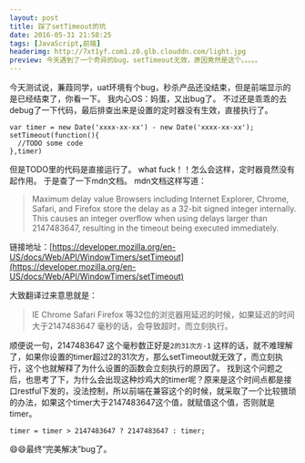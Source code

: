 ```yaml
---
layout: post
title: 踩了setTimeout的坑
date: 2016-05-31 21:58:25
tags: [JavaScript,前端]
headerimg: http://7xt1yf.com1.z0.glb.clouddn.com/light.jpg
preview: 今天遇到了一个奇异的bug，setTimeout无效，原因竟然是这个。。。。。
---
```

今天测试说，蒹葭同学，uat环境有个bug，秒杀产品还没结束，但是前端显示的是已经结束了，你看一下。
我内心OS：妈蛋，又出bug了。
不过还是乖乖的去debug了一下代码，最后排查出来是设置的定时器没有生效，直接执行了。<!-- more -->

```
var timer = new Date('xxxx-xx-xx') - new Date('xxxx-xx-xx');
setTimeout(function(){
  //TODO some code
},timer)
```

但是TODO里的代码是直接运行了。
what fuck！！怎么会这样，定时器竟然没有起作用。
于是查了一下mdn文档。
mdn文档这样写道：

>Maximum delay value
Browsers including Internet Explorer, Chrome, Safari, and Firefox store the delay as a 32-bit signed integer internally. This causes an integer overflow when using delays larger than 2147483647, resulting in the timeout being executed immediately.

链接地址：[https://developer.mozilla.org/en-US/docs/Web/API/WindowTimers/setTimeout](https://developer.mozilla.org/en-US/docs/Web/API/WindowTimers/setTimeout)

大致翻译过来意思就是：

>IE Chrome Safari Firefox 等32位的浏览器用延迟的时候，如果延迟的时间大于2147483647 毫秒的话，会导致超时，而立刻执行。

顺便说一句，2147483647 这个毫秒数正好是`2的31次方-1`
这样的话，就不难理解了，如果你设置的timer超过2的31次方，那么setTimeout就无效了，而立刻执行，这个也就解释了为什么设置的函数会立刻执行的原因了。
找到这个问题之后，也思考了下，为什么会出现这种炒鸡大的timer呢？原来是这个时间点都是接口restful下发的，没法控制，所以前端在兼容这个的时候，就采取了一个比较猥琐的办法，如果这个timer大于2147483647这个值，就赋值这个值，否则就是timer。
```
timer = timer > 2147483647 ? 2147483647 : timer;

```
😄😄最终“完美解决”bug了。
